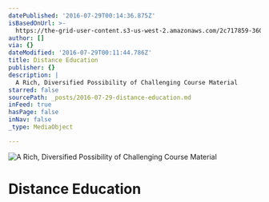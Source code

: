 ```yaml
---
datePublished: '2016-07-29T00:14:36.875Z'
isBasedOnUrl: >-
  https://the-grid-user-content.s3-us-west-2.amazonaws.com/2c717859-3601-46c0-8f81-9ff5f0cf6d8b.png
author: []
via: {}
dateModified: '2016-07-29T00:11:44.786Z'
title: Distance Education
publisher: {}
description: |
  A Rich, Diversified Possibility of Challenging Course Material
starred: false
sourcePath: _posts/2016-07-29-distance-education.md
inFeed: true
hasPage: false
inNav: false
_type: MediaObject

---
```

![A Rich, Diversified Possibility of Challenging Course Material
](https://the-grid-user-content.s3-us-west-2.amazonaws.com/2c717859-3601-46c0-8f81-9ff5f0cf6d8b.png)

# Distance Education